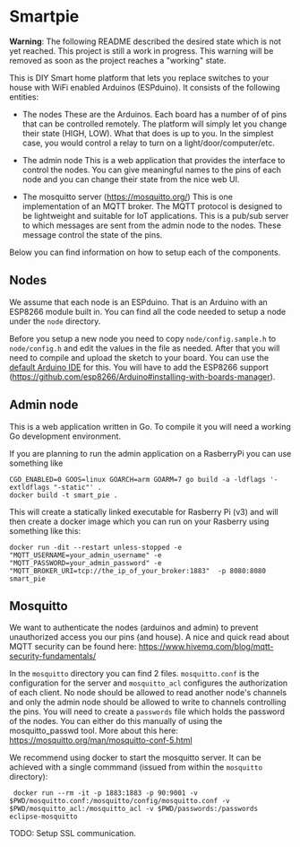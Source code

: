 # Smartpie

**Warning**: The following README described the desired state which is not yet reached.
This project is still a work in progress. This warning will be removed as soon as
the project reaches a "working" state.

This is DIY Smart home platform that lets you replace switches to your house
with WiFi enabled Arduinos (ESPduino). It consists of the following entities:

- The nodes
  These are the Arduinos. Each board has a number of of pins that can be
  controlled remotely. The platform will simply let you change their state
  (HIGH, LOW). What that does is up to you. In the simplest case, you would
  control a relay to turn on a light/door/computer/etc.

- The admin node
  This is a web application that provides the interface to control the nodes.
  You can give meaningful names to the pins of each node and you can change
  their state from the nice web UI.

- The mosquitto server (https://mosquitto.org/)
  This is one implementation of an MQTT broker. The MQTT protocol is designed
  to be lightweight and suitable for IoT applications. This is a pub/sub server
  to which messages are sent from the admin node to the nodes. These message
  control the state of the pins.

Below you can find information on how to setup each of the components.

## Nodes

We assume that each node is an ESPduino. That is an Arduino with an ESP8266
module built in. You can find all the code needed to setup a node under the
`node` directory.

Before you setup a new node you need to copy `node/config.sample.h` to
`node/config.h` and edit the values in the file as needed. After that
you will need to compile and upload the sketch to your board. You can use the
[default Arduino IDE](https://www.arduino.cc/en/Main/Software) for this.
You will have to add the ESP8266 support (https://github.com/esp8266/Arduino#installing-with-boards-manager).

## Admin node

This is a web application written in Go. To compile it you will need a working Go development environment.

If you are planning to run the admin application on a RasberryPi you can use something like

```
CGO_ENABLED=0 GOOS=linux GOARCH=arm GOARM=7 go build -a -ldflags '-extldflags "-static"' .
docker build -t smart_pie .
```
This will create a statically linked executable for Rasberry Pi (v3) and will then create a docker image
which you can run on your Rasberry using something like this:

```
docker run -dit --restart unless-stopped -e "MQTT_USERNAME=your_admin_username" -e "MQTT_PASSWORD=your_admin_password" -e "MQTT_BROKER_URI=tcp://the_ip_of_your_broker:1883"  -p 8080:8080 smart_pie
```

## Mosquitto

We want to authenticate the nodes (arduinos and admin) to prevent unauthorized
access you our pins (and house). A nice and quick read about MQTT security can
be found here: https://www.hivemq.com/blog/mqtt-security-fundamentals/

In the `mosquitto` directory you can find 2 files. 
`mosquitto.conf` is the configuration for the server and `mosquitto_acl` configures
the authorization of each client. No node should be allowed to read another node's
channels and only the admin node should be allowed to write to channels controlling
the pins. You will need to create a `passwords` file which holds the password
of the nodes. You can either do this manually of using the mosquitto_passwd tool.
More about this here: https://mosquitto.org/man/mosquitto-conf-5.html

We recommend using docker to start the mosquitto server. It can be achieved with
a single commmand (issued from within the `mosquitto` directory):

```
 docker run --rm -it -p 1883:1883 -p 90:9001 -v $PWD/mosquitto.conf:/mosquitto/config/mosquitto.conf -v $PWD/mosquitto_acl:/mosquitto_acl -v $PWD/passwords:/passwords eclipse-mosquitto
```

TODO: Setup SSL communication.
